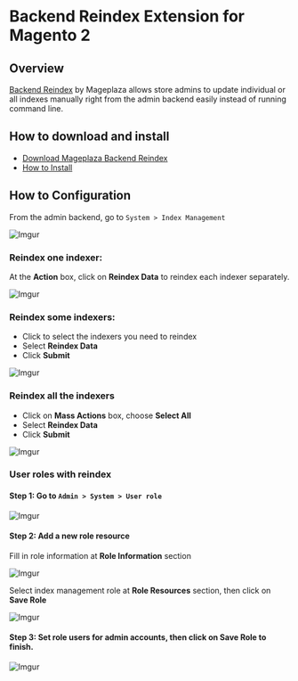 # Backend Reindex Extension for Magento 2

## Overview

[Backend Reindex](https://www.mageplaza.com/magento-2-backend-reindex/) by Mageplaza allows store admins to update individual or all indexes manually right from the admin backend easily instead of running command line. 

## How to download and install

- [Download Mageplaza Backend Reindex](https://www.mageplaza.com/magento-2-backend-reindex/)
- [How to Install](https://www.mageplaza.com/install-magento-2-extension/)


## How to Configuration 

From the admin backend, go to `System > Index Management` 

![Imgur](https://i.imgur.com/IWBgPPC.png)

### Reindex one indexer:

At the **Action** box, click on **Reindex Data** to reindex each indexer separately. 

![Imgur](https://i.imgur.com/hvRRinh.png)


### Reindex some indexers:

  - Click to select the indexers you need to reindex
  - Select **Reindex Data** 
  - Click **Submit** 

 ![Imgur](https://i.imgur.com/0j4q32o.png)

### Reindex all the indexers

- Click on **Mass Actions** box, choose **Select All** 
- Select **Reindex Data** 
- Click **Submit** 

![Imgur](https://i.imgur.com/fUn2aV0.png)

### User roles with reindex

#### Step 1: Go to `Admin > System > User role`

![Imgur](https://i.imgur.com/Ch0qBSS.png)
 
#### Step 2: Add a new role resource

Fill in role information at **Role Information** section

![Imgur](https://i.imgur.com/3H9By5B.png)

Select index management role at **Role Resources** section, then click on **Save Role** 

![Imgur](https://i.imgur.com/3aIoSyz.png)

#### Step 3: Set role users for admin accounts, then click on Save Role to finish. 

![Imgur](https://i.imgur.com/hveeS2l.png)
